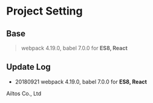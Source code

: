 # Project Setting

## Base
> webpack 4.19.0, babel 7.0.0 for **ES8, React**

## Update Log
* 20180921 webpack 4.19.0, babel 7.0.0 for **ES8, React**

Ailtos Co., Ltd
